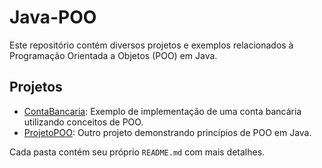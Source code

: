 # Java-POO

Este repositório contém diversos projetos e exemplos relacionados à Programação Orientada a Objetos (POO) em Java.

## Projetos

- [ContaBancaria](./ContaBancaria): Exemplo de implementação de uma conta bancária utilizando conceitos de POO.
- [ProjetoPOO](./ProjetoPOO): Outro projeto demonstrando princípios de POO em Java.

Cada pasta contém seu próprio `README.md` com mais detalhes.

